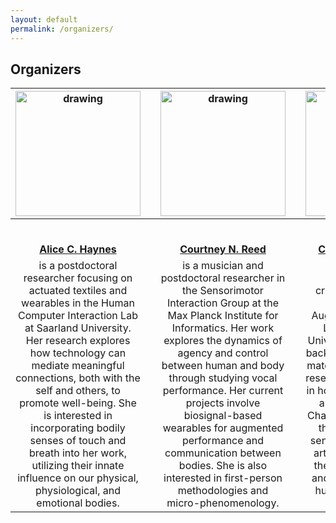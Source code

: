 ```yaml
---
layout: default
permalink: /organizers/
---
```


## Organizers

|<img src="https://meaningfuldesign.github.io/docs/images/organizers/alice.png" alt="drawing" width="200"/>|<img width=70/>|<img src="https://meaningfuldesign.github.io/docs/images/organizers/courtney.png" alt="drawing" width="200"/>|<img width=70/>|<img src="https://meaningfuldesign.github.io/docs/images/organizers/charlotte.png" alt="drawing" width="200"/>|<img width=70/>|<img src="https://meaningfuldesign.github.io/docs/images/organizers/sophie.png" alt="drawing" width="200"/> |
| :---: | :---: | :---: | :---: |  :---: | :---: | :---: | 
|<img height=30/>|<img width=70/>|<img height=30/>|<img width=70/>|<img height=30/>|<img width=70/>|<img height=30/>|
|[**Alice C. Haynes**](https://www.alicehaynes.com/)|<img width=70/>|[**Courtney N. Reed**](http://courtneynreed.com)|<img width=70/>|[**Charlotte Nordmoen**](http://www.cnordmoen.com/)|<img width=70/>|[**Sophie Skach**](https://www.sophieskach.com/) |
|is a postdoctoral researcher focusing on actuated textiles and wearables in the Human Computer Interaction Lab at Saarland University. Her research explores how technology can mediate meaningful connections, both with the self and others, to promote well-being. She is interested in incorporating bodily senses of touch and breath into her work, utilizing their innate influence on our physical, physiological, and emotional bodies.|<img width=70/>| is a musician and postdoctoral researcher in the Sensorimotor Interaction Group at the Max Planck Institute for Informatics. Her work explores the dynamics of agency and control between human and body through studying vocal performance. Her current projects involve biosignal-based wearables for augmented performance and communication between bodies. She is also interested in first-person methodologies and micro-phenomenology.|<img width=70/>| is a designer, craftsperson, and PhD candidate in the Augmented Instruments Lab at Queen Mary University of London. Her background in textiles and materials craft shapes her research in materiality and in how technology shapes and affects our lives. Charlotte is curious about the impact of design, sensing technology, and artificial intelligence on the creative disciplines and what it means to be human in a digital age.|<img width=70/>| is a fashion designer and postdoctoral researcher in the Centre for Advanced Robotics at Queen Mary University of London. Her experience combines textiles, and tailoring with digital media, wearable technology, and behavioural science. Her research investigates how embedded textile sensors can be used in body-centric systems to study social interaction, establishing e-textiles as a new modality for social computing. |

<!-- Her work aims to stimulate discourse about the potential of fashion in wearable technology, establishing e-textiles as a new modality for social computing.| -->

<!-- [**Alice C. Haynes**](https://www.alicehaynes.com/) is a postdoctoral researcher focusing on actuated textiles and wearables in the Human Computer  
Interaction Lab at Saarland University, Germany. Her research explores ways in which technology can mediate  
meaningful connections, both with our selves and with others, to promote well-being. She is particularly interested in  
incorporating bodily senses of touch and breath into her work, motivated by their innate influence on our physical,  
physiological, and emotional bodies.

  
[**Courtney N. Reed**](http://courtneynreed.com) is a musician and postdoctoral researcher in the Sensorimotor Interaction Group at the Max  
Planck Institute for Informatics. Her work explores the dynamics of agency and control between human and body  
through studying vocal performance. Her current projects involve biosignal-based wearables for augmented performance  
and communication between bodies. She is also interested in first-person methodologies and micro-phenomenology.

  
[**Charlotte Nordmoen**](http://www.cnordmoen.com/) is a designer, craftsperson, and PhD candidate in the Augmented Instruments Lab at Queen  
Mary University of London. Her background in textiles and materials craft shapes her research in materiality and in  
how technology shapes and affects our lives. Charlotte is curious about the impact of design, sensing technology, and  
artificial intelligence on the creative disciplines and what it means to be human in a digital age.

  
[**Sophie Skach**](https://www.sophieskach.com/) is a fashion designer and postdoctoral researcher in the Centre for Advanced Robotics at Queen Mary  
University of London. Her experience combines fashion, textiles, and tailoring with digital media, wearable technology,  
and behavioural science. Her research investigates how embedded textile sensors can be used in body-centric systems  
to study social interaction through movement and touch interactions. Sophie’s work aims to stimulate discourse about  
the potential of fashion in wearable technology, establishing e-textiles as a new modality for social computing -->